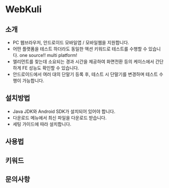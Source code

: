 # WebKuli
## 소개
* PC 웹브라우저, 안드로이드 모바일앱 / 모바일웹을 지원합니다.
* 어떤 플랫폼을 테스트 하더라도 동일한 액션 키워드로 테스트를 수행할 수 있습니다. one source!! multi platform!
* 엘리먼트를 찾는데 소요되는 경과 시간을 제공하여 화면전환 등의 케이스에서 간단하게 FE 성능도 확인할 수 있습니다.
* 안드로이드에서 여러 대의 단말기 등록 후, 테스트 시 단말기를 변경하며 테스트 수행이 가능합니다.

## 설치방법
* Java JDK와 Android SDK가 설치되어 있어야 합니다. 
* 다운로드 메뉴에서 최신 파일을 다운로드 받습니다. 
* 세팅 가이드에 따라 설치합니다. 

## 사용법


## 키워드


## 문의사항

